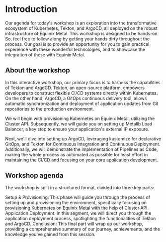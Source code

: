 # Introduction

Our agenda for today's workshop is an exploration into the transformative ecosystem of Kubernetes, Tekton, and ArgoCD, all deployed on the robust infrastructure of Equinix Metal. This workshop is designed to be hands-on. So, feel free to follow along by getting your hands dirty throughout the process. Our goal is to provide an opportunity for you to gain practical experience with these wonderful technologies, and to showcase the integration of these with Equinix Metal. 

## About the workshop

In this interactive workshop, our primary focus is to harness the capabilities of Tekton and ArgoCD. Tekton, an open-source platform, empowers developers to construct flexible CI/CD systems directly within Kubernetes. On the other hand, ArgoCD, a GitOps continuous delivery tool, allows automatic synchronization and deployment of application updates from Git repositories to the production environment.

We will begin with provisioning Kubernetes on Equinix Metal, utilizing the Cluster API. Subsequently, we will guide you on setting up Metallb Load Balancer, a key step to ensure your application's external IP exposure.

Next, we'll dive into setting up ArgoCD, leveraging kustomize for declarative GitOps, and Tekton for Continuous Integration and Continuous Deployment. Additionally, we will demonstrate the implementation of Pipelines as Code, making the whole process as automated as possible for least effort in maintaining the CI/CD and focusing on your core application development.


## Workshop agenda

The workshop is split in a structured format, divided into three key parts:

Setup & Provisioning: This phase will guide you through the process of setting up and provisioning the environment, specifically focusing on provisioning Kubernetes on Equinix Metal with the help of Cluster API.
Application Deployment: In this segment, we will direct you through the application deployment process, spotlighting the functionalities of Tekton and ArgoCD.
Conclusion: This final part will wrap up our workshop, providing a comprehensive summary of our journey, achievements, and the knowledge you've gained from this session.

